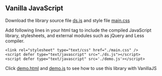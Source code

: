 ## Vanilla JavaScript
Download the library source file [ds.js](./ds.js) and style file [main.css](./main.css)

Add following lines in your html <head></head> tag to include the compiled JavaScript library, stylesheets, and external modules such as jQuery and Less compiler.
```
<link rel="stylesheet" type="text/css" href="./main.css" />
<script defer type="text/javascript" src="./ds.js"></script>
<script defer type="text/javascript" src='./demo.js'></script>
```

Click [demo.html](./demo.html) and [demo.js](./demo.js) to see how to use this library with VanillaJS